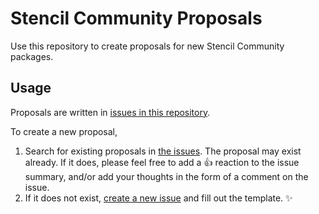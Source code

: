 # Stencil Community Proposals

Use this repository to create proposals for new Stencil Community packages.

## Usage

Proposals are written in [issues in this repository](https://github.com/stencil-community/proposals/issues).

To create a new proposal,

1. Search for existing proposals in [the issues](https://github.com/stencil-community/proposals/issues). The proposal may exist already. If it does, please feel free to add a :+1: reaction to the issue summary, and/or add your thoughts in the form of a comment on the issue.
1. If it does not exist, [create a new issue](https://github.com/stencil-community/proposals/issues/new/choose) and fill out the template. :sparkles:
